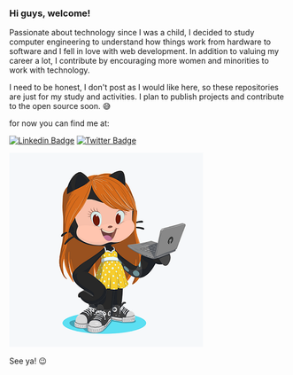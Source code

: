 ### Hi guys, welcome!

Passionate about technology since I was a child, I decided to study computer engineering to understand how things work from hardware to software and I fell in love with web development. In addition to valuing my career a lot, I contribute by encouraging more women and minorities to work with technology.

I need to be honest, I don't post as I would like here, so these repositories are just for my study and activities. I plan to publish projects and contribute to the open source soon. 😅

for now you can find me at:

[![Linkedin Badge](https://img.shields.io/badge/-LinkedIn-blue?style=flat-square&logo=Linkedin&logoColor=white&link=https://www.linkedin.com/in/leticia-lima-cavalcanti/)](https://www.linkedin.com/in/leticia-lima-cavalcanti/)
[![Twitter Badge](https://img.shields.io/badge/-Twitter-1ca0f1?style=flat-square&labelColor=1ca0f1&logo=twitter&logoColor=white&link=https://twitter.com/l3llys)](https://twitter.com/l3llys)

![my octocat](my-octocat.png)

See ya! :wink:
